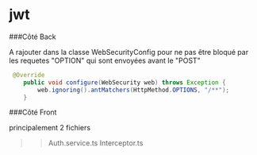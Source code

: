 # jwt

###Côté Back

A rajouter dans la classe WebSecurityConfig pour ne pas être bloqué par les requetes "OPTION" qui sont envoyées avant le "POST"
```JAVA
 @Override
    public void configure(WebSecurity web) throws Exception {
        web.ignoring().antMatchers(HttpMethod.OPTIONS, "/**");
    }
```

###Côté Front

principalement 2 fichiers

>>Auth.service.ts
>>Interceptor.ts



